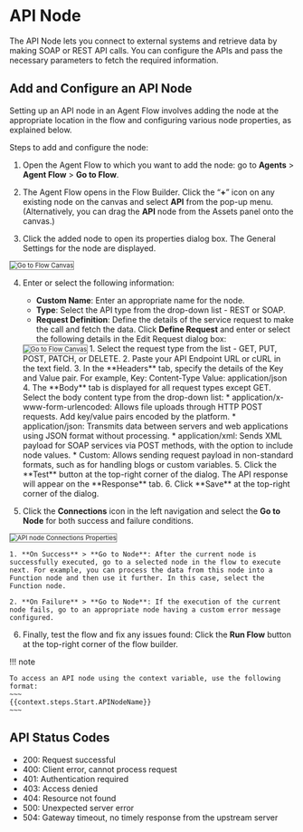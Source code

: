 # API Node

The API Node lets you connect to external systems and retrieve data by making SOAP or REST API calls. You can configure the APIs and pass the necessary parameters to fetch the required information.

## Add and Configure an API Node

Setting up an API node in an Agent Flow involves adding the node at the appropriate location in the flow and configuring various node properties, as explained below.

Steps to add and configure the node:

1. Open the Agent Flow to which you want to add the node: go to **Agents** > **Agent Flow** > **Go to Flow**.

2. The Agent Flow opens in the Flow Builder. Click the “**+**” icon on any existing node on the canvas and select **API** from the pop-up menu. (Alternatively, you can drag the **API** node from the Assets panel onto the canvas.)

3. Click the added node to open its properties dialog box. The General Settings for the node are displayed.  
<img src="../images/api-node-general-settings.png" alt="Go to Flow Canvas" title="Go to Flow Canvas" style="border: 1px solid gray; zoom:80%;">

4. Enter or select the following information:

    * **Custom Name**: Enter an appropriate name for the node.
    * **Type**: Select the API type from the drop-down list - REST or SOAP.
    * **Request Definition**: Define the details of the service request to make the call and fetch the data. Click **Define Request** and enter or select the following details in the Edit Request dialog box:  
    <img src="../images/api-node-edit-request.png" alt="Go to Flow Canvas" title="Go to Flow Canvas" style="border: 1px solid gray; zoom:80%;">
        1. Select the request type from the list - GET, PUT, POST, PATCH, or DELETE.
        2. Paste your API Endpoint URL or cURL in the text field.
        3. In the **Headers** tab, specify the details of the Key and Value pair. For example, 
        Key: Content-Type
        Value: application/json
        4. The **Body** tab is displayed for all request types except GET. Select the body content type from the drop-down list:
            * application/x-www-form-urlencoded: Allows file uploads through HTTP POST requests. Add key/value pairs encoded by the platform.
            * application/json: Transmits data between servers and web applications using JSON format without processing.
            * application/xml: Sends XML payload for SOAP services via POST methods, with the option to include node values.
            * Custom: Allows sending request payload in non-standard formats, such as for handling blogs or custom variables. 
        5. Click the **Test** button at the top-right corner of the dialog. The API response will appear on the **Response** tab.
        6. Click **Save** at the top-right corner of the dialog.

5. Click the **Connections** icon in the left navigation and select the **Go to Node** for both success and failure conditions.  
<img src="../images/api-node-connections.png" alt="API node Connections Properties" title="API node Connections Properties" style="border: 1px solid gray; zoom:80%;">

    1. **On Success** > **Go to Node**: After the current node is successfully executed, go to a selected node in the flow to execute next. For example, you can process the data from this node into a Function node and then use it further. In this case, select the Function node. 
    
    2. **On Failure** > **Go to Node**: If the execution of the current node fails, go to an appropriate node having a custom error message configured.

6. Finally, test the flow and fix any issues found: Click the **Run Flow** button at the top-right corner of the flow builder.


!!! note
    
    To access an API node using the context variable, use the following format: 
    ~~~
    {{context.steps.Start.APINodeName}}
    ~~~

## API Status Codes

* 200: Request successful
* 400: Client error, cannot process request
* 401: Authentication required
* 403: Access denied
* 404: Resource not found
* 500: Unexpected server error
* 504: Gateway timeout, no timely response from the upstream server
